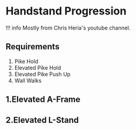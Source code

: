 # Handstand Progression

!!! info
    Mostly from Chris Heria's youtube channel.

## Requirements

1. Pike Hold
2. Elevated Pike Hold
3. Elevated Pike Push Up
4. Wall Walks

## 1.Elevated A-Frame

## 2.Elevated L-Stand
